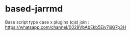 # based-jarrmd
Base script type case x plugins (cjs)
join : https://whatsapp.com/channel/0029VbAbEkb5Ejy7jjjG7p3H
